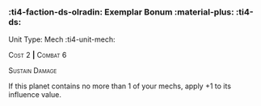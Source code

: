 ### :ti4-faction-ds-olradin: **Exemplar Bonum :material-plus:** :ti4-ds:

Unit Type: Mech :ti4-unit-mech:

<span style="font-variant:small-caps;">Cost</span> 2 __|__ <span style="font-variant:small-caps;">Combat</span> 6

<span style="font-variant:small-caps;">Sustain Damage</span>

If this planet contains no more than 1 of your mechs, apply +1 to its influence value.